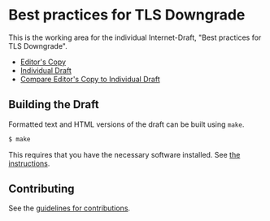# Best practices for TLS Downgrade

This is the working area for the individual Internet-Draft, "Best practices for TLS Downgrade".

* [Editor's Copy](https://richsalz.github.io/draft-richsalz-sample.html)
* [Individual Draft](https://tools.ietf.org/html/draft-richsalz-sample)
* [Compare Editor's Copy to Individual Draft](https://richsalz.github.io/draft-richsalz-sample/#go.draft-richsalz-sample.diff)

## Building the Draft

Formatted text and HTML versions of the draft can be built using `make`.

```sh
$ make
```

This requires that you have the necessary software installed.  See
[the instructions](https://github.com/martinthomson/i-d-template/blob/master/doc/SETUP.md).


## Contributing

See the
[guidelines for contributions](https://github.com/richsalz/draft-richsalz-sample/blob/master/CONTRIBUTING.md).
